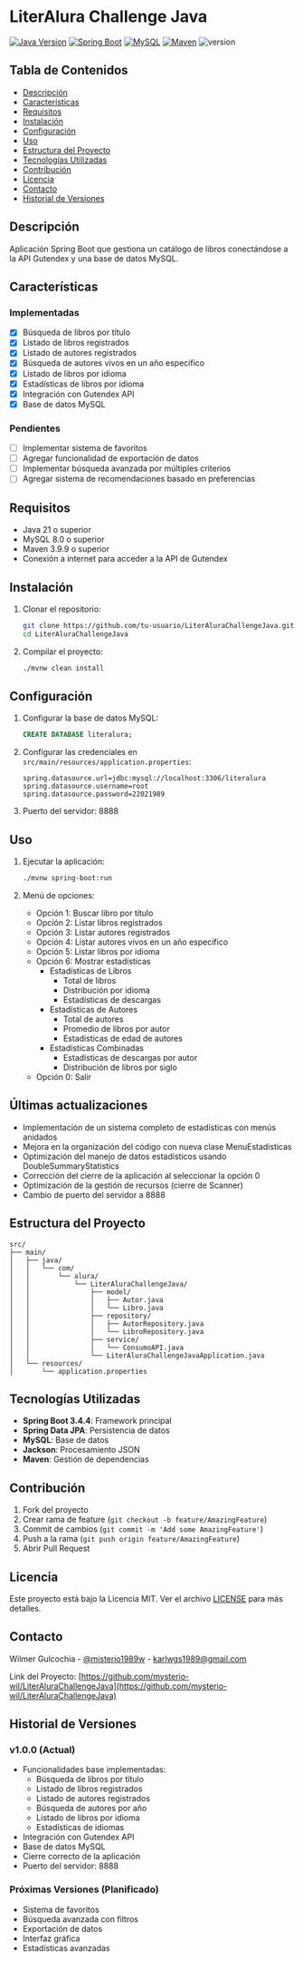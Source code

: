 # LiterAlura Challenge Java

[![Java Version](https://img.shields.io/badge/Java-21-blue.svg)](https://www.oracle.com/java/technologies/downloads/)
[![Spring Boot](https://img.shields.io/badge/Spring%20Boot-3.4.4-green.svg)](https://spring.io/projects/spring-boot)
[![MySQL](https://img.shields.io/badge/MySQL-8.0-blue.svg)](https://www.mysql.com/)
[![Maven](https://img.shields.io/badge/Maven-3.9.9-orange.svg)](https://maven.apache.org/)
![version](https://img.shields.io/badge/version-1.0.0-blue.svg)

## Tabla de Contenidos
- [Descripción](#descripción)
- [Características](#características)
- [Requisitos](#requisitos)
- [Instalación](#instalación)
- [Configuración](#configuración)
- [Uso](#uso)
- [Estructura del Proyecto](#estructura-del-proyecto)
- [Tecnologías Utilizadas](#tecnologías-utilizadas)
- [Contribución](#contribución)
- [Licencia](#licencia)
- [Contacto](#contacto)
- [Historial de Versiones](#historial-de-versiones)

## Descripción
Aplicación Spring Boot que gestiona un catálogo de libros conectándose a la API Gutendex y una base de datos MySQL.

## Características
### Implementadas
- [x] Búsqueda de libros por título
- [x] Listado de libros registrados
- [x] Listado de autores registrados
- [x] Búsqueda de autores vivos en un año específico
- [x] Listado de libros por idioma
- [x] Estadísticas de libros por idioma
- [x] Integración con Gutendex API
- [x] Base de datos MySQL

### Pendientes
- [ ] Implementar sistema de favoritos
- [ ] Agregar funcionalidad de exportación de datos
- [ ] Implementar búsqueda avanzada por múltiples criterios
- [ ] Agregar sistema de recomendaciones basado en preferencias

## Requisitos
- Java 21 o superior
- MySQL 8.0 o superior
- Maven 3.9.9 o superior
- Conexión a internet para acceder a la API de Gutendex

## Instalación
1. Clonar el repositorio:
   ```bash
   git clone https://github.com/tu-usuario/LiterAluraChallengeJava.git
   cd LiterAluraChallengeJava
   ```

2. Compilar el proyecto:
   ```bash
   ./mvnw clean install
   ```

## Configuración
1. Configurar la base de datos MySQL:
   ```sql
   CREATE DATABASE literalura;
   ```

2. Configurar las credenciales en `src/main/resources/application.properties`:
   ```properties
   spring.datasource.url=jdbc:mysql://localhost:3306/literalura
   spring.datasource.username=root
   spring.datasource.password=22021989
   ```

3. Puerto del servidor: 8888

## Uso
1. Ejecutar la aplicación:
   ```bash
   ./mvnw spring-boot:run
   ```

2. Menú de opciones:
   - Opción 1: Buscar libro por título
   - Opción 2: Listar libros registrados
   - Opción 3: Listar autores registrados
   - Opción 4: Listar autores vivos en un año específico
   - Opción 5: Listar libros por idioma
   - Opción 6: Mostrar estadísticas
     - Estadísticas de Libros
       - Total de libros
       - Distribución por idioma
       - Estadísticas de descargas
     - Estadísticas de Autores
       - Total de autores
       - Promedio de libros por autor
       - Estadísticas de edad de autores
     - Estadísticas Combinadas
       - Estadísticas de descargas por autor
       - Distribución de libros por siglo
   - Opción 0: Salir

## Últimas actualizaciones
- Implementación de un sistema completo de estadísticas con menús anidados
- Mejora en la organización del código con nueva clase MenuEstadisticas
- Optimización del manejo de datos estadísticos usando DoubleSummaryStatistics
- Corrección del cierre de la aplicación al seleccionar la opción 0
- Optimización de la gestión de recursos (cierre de Scanner)
- Cambio de puerto del servidor a 8888

## Estructura del Proyecto
```
src/
├── main/
│   ├── java/
│   │   └── com/
│   │       └── alura/
│   │           └── LiterAluraChallengeJava/
│   │               ├── model/
│   │               │   ├── Autor.java
│   │               │   └── Libro.java
│   │               ├── repository/
│   │               │   ├── AutorRepository.java
│   │               │   └── LibroRepository.java
│   │               ├── service/
│   │               │   └── ConsumoAPI.java
│   │               └── LiterAluraChallengeJavaApplication.java
│   └── resources/
│       └── application.properties
```

## Tecnologías Utilizadas
- **Spring Boot 3.4.4**: Framework principal
- **Spring Data JPA**: Persistencia de datos
- **MySQL**: Base de datos
- **Jackson**: Procesamiento JSON
- **Maven**: Gestión de dependencias

## Contribución
1. Fork del proyecto
2. Crear rama de feature (`git checkout -b feature/AmazingFeature`)
3. Commit de cambios (`git commit -m 'Add some AmazingFeature'`)
4. Push a la rama (`git push origin feature/AmazingFeature`)
5. Abrir Pull Request

## Licencia
Este proyecto está bajo la Licencia MIT. Ver el archivo [LICENSE](LICENSE) para más detalles.

## Contacto
Wilmer Gulcochia - [@misterio1989w](https://x.com/misterio1989w) - karlwgs1989@gmail.com

Link del Proyecto: [https://github.com/mysterio-wil/LiterAluraChallengeJava](https://github.com/mysterio-wil/LiterAluraChallengeJava)

## Historial de Versiones

### v1.0.0 (Actual)
- Funcionalidades base implementadas:
  - Búsqueda de libros por título
  - Listado de libros registrados
  - Listado de autores registrados
  - Búsqueda de autores por año
  - Listado de libros por idioma
  - Estadísticas de idiomas
- Integración con Gutendex API
- Base de datos MySQL
- Cierre correcto de la aplicación
- Puerto del servidor: 8888

### Próximas Versiones (Planificado)
- Sistema de favoritos
- Búsqueda avanzada con filtros
- Exportación de datos
- Interfaz gráfica
- Estadísticas avanzadas